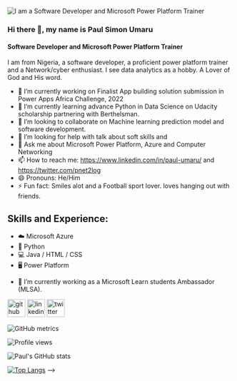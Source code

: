 ![I am a Software Developer and Microsoft Power Platform Trainer](https://media.licdn.com/dms/image/D4D16AQEhJ4e7V6ZfZw/profile-displaybackgroundimage-shrink_350_1400/0/1671127214278?e=1676505600&v=beta&t=VfvKBVHCdwlASk2jbZw3LG3BXKX8OeqYHzXRpNOn3U0)

### Hi there 👋, my name is Paul Simon Umaru
#### Software Developer and Microsoft Power Platform Trainer

 I am from Nigeria, a software developer, a proficient power platform trainer and a Network/cyber enthusiast. I see data analytics as a hobby.
 A Lover of God and His word.
- 🔭 I’m currently working on Finalist App building solution submission in Power Apps Africa Challenge, 2022
- 🌱 I’m currently learning advance Python in Data Science on Udacity scholarship partnering with Berthelsman.
- 👯 I’m looking to collaborate on Machine learning prediction model and software development.
- 🤔 I’m looking for help with talk about soft skills and 
- 💬 Ask me about Microsoft Power Platform, Azure and Computer Networking
- 📫 How to reach me: https://www.linkedin.com/in/paul-umaru/  and https://twitter.com/pnet2log
- 😄 Pronouns: He/Him
- ⚡ Fun fact: Smiles alot and a Football sport lover. loves hanging out with friends.

## Skills and Experience: 
* ☁️ Microsoft Azure 
* 🐍 Python 
* 💻 Java / HTML / CSS 
* 🖥️ Power Platform

- 🔭 I’m currently working as a Microsoft Learn students Ambassador (MLSA). 


[<img src='https://cdn.jsdelivr.net/npm/simple-icons@3.0.1/icons/github.svg' alt='github' height='40'>](https://github.com/pnet2log)  [<img src='https://cdn.jsdelivr.net/npm/simple-icons@3.0.1/icons/linkedin.svg' alt='linkedin' height='40'>](https://www.linkedin.com/in/https://www.linkedin.com/in/paul-umaru//)  [<img src='https://cdn.jsdelivr.net/npm/simple-icons@3.0.1/icons/twitter.svg' alt='twitter' height='40'>](https://twitter.com/https://twitter.com/pnet2log)  

![GitHub metrics](https://metrics.lecoq.io/pnet2log)  

![Profile views](https://gpvc.arturio.dev/pnet2log)  

![Paul's GitHub stats](https://github-readme-stats.vercel.app/api?username=pnet2log&hide=contribs,issues&theme=radical)

[![Top Langs](https://github-readme-stats.vercel.app/api/top-langs/?username=pnet2log&layout=compact)](https://github.com/pnet2log/github-readme-stats)
-->
